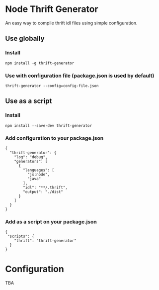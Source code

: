 # Node Thrift Generator

An easy way to compile thrift idl files using simple configuration.

## Use globally

### Install
```npm install -g thrift-generator```

### Use with configuration file (package.json is used by default)
```thrift-generator --config=config-file.json```


## Use as a script

### Install
```npm install --save-dev thrift-generator```

### Add configuration to your package.json
```
{
  "thrift-generator": {
    "log": "debug",
    "generators": [
      {
        "languages": [
          "js:node",
          "java"
        ],
        "idl": "**/.thrift",
        "output": "./dist"
      }
    ]
  }
}
```

### Add as a script on your package.json
```
{
 "scripts": {
    "thrift": "thrift-generator"
  }
}
```

# Configuration
TBA
